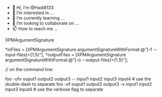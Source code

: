 - 👋 Hi, I’m @Hadi8133
- 👀 I’m interested in ...
- 🌱 I’m currently learning ...
- 💞️ I’m looking to collaborate on ...
- 📫 How to reach me ...

<!---
Hadi8133/Hadi8133 is a ✨ special ✨ repository because its `README.md` (this file) appears on your GitHub profile.
You can click the Preview link to take a look at your changes.
--->XPMArgumentSignature
  *inFiles = [XPMArgumentSignature argumentSignatureWithFormat:@"[-f --input-files]={1,5}"],
  *outputFiles = [XPMArgumentSignature argumentSignatureWithFormat:@"[-o --output-files]={1,5}"];

// on the command line:

foo -ofv ouput1 output2 output3 -- input1 input2 input3 input4 # use the double-dash to separate
foo -of ouput1 output2 output3 -v input1 input2 input3 input4 # use the verbose flag to separate
